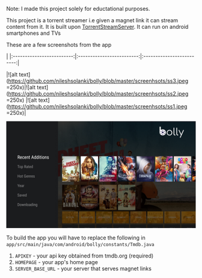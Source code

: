 Note: I made this project solely for eductational purposes.

This project is a torrent streamer i.e given a magnet link it can stream content from it. It is built upon [TorrentStreamServer](https://github.com/TorrentStream/TorrentStreamServer-Android). It can run on android smartphones and TVs

These are a few screenshots from the app

|
|:-------------------------:|:-------------------------:|:-------------------------:|

|![alt text](https://github.com/nileshsolanki/bolly/blob/master/screenhsots/ss3.jpeg =250x)|![alt text](https://github.com/nileshsolanki/bolly/blob/master/screenhsots/ss2.jpeg =250x) |![alt text](https://github.com/nileshsolanki/bolly/blob/master/screenhsots/ss1.jpeg =250x)|

![alt text](https://github.com/nileshsolanki/bolly/blob/master/screenhsots/bollytv.png)







To build the app you will have to replace the following in ```app/src/main/java/com/android/bolly/constants/Tmdb.java```

1. ```APIKEY``` - your api key obtained from tmdb.org (required)
2. ```HOMEPAGE``` - your app's home page
3. ```SERVER_BASE_URL``` - your server that serves magnet links
